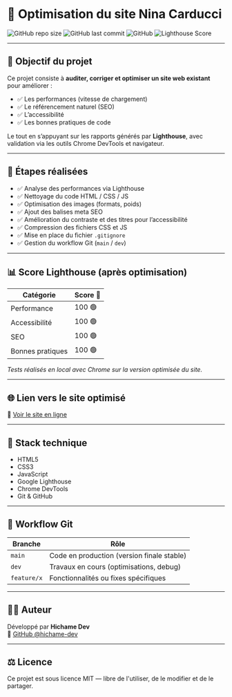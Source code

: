 # 🚀 Optimisation du site Nina Carducci

![GitHub repo size](https://img.shields.io/github/repo-size/hichame-dev/ninacarducci)
![GitHub last commit](https://img.shields.io/github/last-commit/hichame-dev/ninacarducci)
![GitHub](https://img.shields.io/github/license/hichame-dev/ninacarducci)
![Lighthouse Score](https://img.shields.io/badge/Lighthouse-Performance_100-green?logo=lighthouse)

---

## 🎯 Objectif du projet

Ce projet consiste à **auditer, corriger et optimiser un site web existant** pour améliorer :

- ✅ Les performances (vitesse de chargement)
- ✅ Le référencement naturel (SEO)
- ✅ L’accessibilité
- ✅ Les bonnes pratiques de code

Le tout en s’appuyant sur les rapports générés par **Lighthouse**, avec validation via les outils Chrome DevTools et navigateur.

---

## 🧪 Étapes réalisées

- ✅ Analyse des performances via Lighthouse
- ✅ Nettoyage du code HTML / CSS / JS
- ✅ Optimisation des images (formats, poids)
- ✅ Ajout des balises meta SEO
- ✅ Amélioration du contraste et des titres pour l’accessibilité
- ✅ Compression des fichiers CSS et JS
- ✅ Mise en place du fichier `.gitignore`
- ✅ Gestion du workflow Git (`main` / `dev`)

---

## 📊 Score Lighthouse (après optimisation)

| Catégorie       | Score 🚀 |
|------------------|----------|
| Performance      | 100 🟢    |
| Accessibilité    | 100 🟢    |
| SEO              | 100 🟢    |
| Bonnes pratiques | 100 🟢    |

*Tests réalisés en local avec Chrome sur la version optimisée du site.*

---

## 🌐 Lien vers le site optimisé

🔗 [Voir le site en ligne](https://hichame-dev.github.io/ninacarducci/)

---

## 🧰 Stack technique

- HTML5
- CSS3
- JavaScript 
- Google Lighthouse
- Chrome DevTools
- Git & GitHub

---

## 🔀 Workflow Git

| Branche   | Rôle                              |
|-----------|-----------------------------------|
| `main`    | Code en production (version finale stable) |
| `dev`     | Travaux en cours (optimisations, debug)   |
| `feature/x` | Fonctionnalités ou fixes spécifiques    |

---

## 🧑‍💻 Auteur

Développé par **Hichame Dev**  
🔗 [GitHub @hichame-dev](https://github.com/hichame-dev)

---

## ⚖️ Licence

Ce projet est sous licence MIT — libre de l'utiliser, de le modifier et de le partager.

